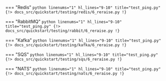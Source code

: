 === "Redis"
    ```python linenums="1" hl_lines="9-10" title="test_ping.py"
    {!> docs_src/quickstart/testing/redis/6_reraise.py !}
    ```

=== "RabbitMQ"
    ```python linenums="1" hl_lines="9-10" title="test_ping.py"
    {!> docs_src/quickstart/testing/rabbit/6_reraise.py !}
    ```

=== "Kafka"
    ```python linenums="1" hl_lines="9-10" title="test_ping.py"
    {!> docs_src/quickstart/testing/kafka/6_reraise.py !}
    ```

=== "SQS"
    ```python linenums="1" hl_lines="9-10" title="test_ping.py"
    {!> docs_src/quickstart/testing/sqs/6_reraise.py !}
    ```

=== "NATS"
    ```python linenums="1" hl_lines="9-10" title="test_ping.py"
    {!> docs_src/quickstart/testing/nats/6_reraise.py !}
    ```
